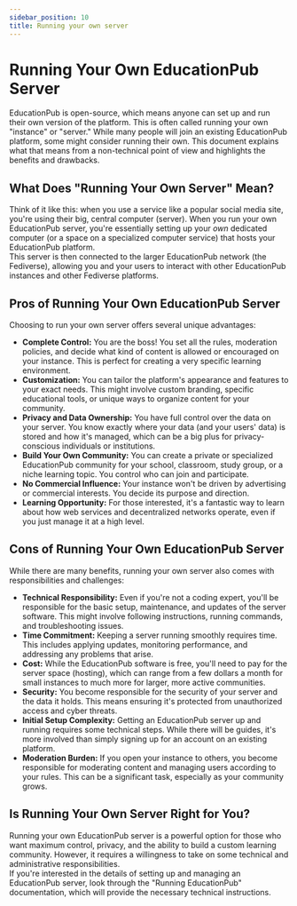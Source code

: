 ```yaml
---
sidebar_position: 10
title: Running your own server
---
```


# **Running Your Own EducationPub Server**

EducationPub is open-source, which means anyone can set up and run their own version of the platform. This is often called running your own "instance" or "server." While many people will join an existing EducationPub platform, some might consider running their own. This document explains what that means from a non-technical point of view and highlights the benefits and drawbacks.

## **What Does "Running Your Own Server" Mean?**

Think of it like this: when you use a service like a popular social media site, you're using their big, central computer (server). When you run your own EducationPub server, you're essentially setting up your *own* dedicated computer (or a space on a specialized computer service) that hosts your EducationPub platform.  
This server is then connected to the larger EducationPub network (the Fediverse), allowing you and your users to interact with other EducationPub instances and other Fediverse platforms.

## **Pros of Running Your Own EducationPub Server**

Choosing to run your own server offers several unique advantages:

* **Complete Control:** You are the boss\! You set all the rules, moderation policies, and decide what kind of content is allowed or encouraged on your instance. This is perfect for creating a very specific learning environment.  
* **Customization:** You can tailor the platform's appearance and features to your exact needs. This might involve custom branding, specific educational tools, or unique ways to organize content for your community.  
* **Privacy and Data Ownership:** You have full control over the data on your server. You know exactly where your data (and your users' data) is stored and how it's managed, which can be a big plus for privacy-conscious individuals or institutions.  
* **Build Your Own Community:** You can create a private or specialized EducationPub community for your school, classroom, study group, or a niche learning topic. You control who can join and participate.  
* **No Commercial Influence:** Your instance won't be driven by advertising or commercial interests. You decide its purpose and direction.  
* **Learning Opportunity:** For those interested, it's a fantastic way to learn about how web services and decentralized networks operate, even if you just manage it at a high level.

## **Cons of Running Your Own EducationPub Server**

While there are many benefits, running your own server also comes with responsibilities and challenges:

* **Technical Responsibility:** Even if you're not a coding expert, you'll be responsible for the basic setup, maintenance, and updates of the server software. This might involve following instructions, running commands, and troubleshooting issues.  
* **Time Commitment:** Keeping a server running smoothly requires time. This includes applying updates, monitoring performance, and addressing any problems that arise.  
* **Cost:** While the EducationPub software is free, you'll need to pay for the server space (hosting), which can range from a few dollars a month for small instances to much more for larger, more active communities.  
* **Security:** You become responsible for the security of your server and the data it holds. This means ensuring it's protected from unauthorized access and cyber threats.  
* **Initial Setup Complexity:** Getting an EducationPub server up and running requires some technical steps. While there will be guides, it's more involved than simply signing up for an account on an existing platform.  
* **Moderation Burden:** If you open your instance to others, you become responsible for moderating content and managing users according to your rules. This can be a significant task, especially as your community grows.

## **Is Running Your Own Server Right for You?**

Running your own EducationPub server is a powerful option for those who want maximum control, privacy, and the ability to build a custom learning community. However, it requires a willingness to take on some technical and administrative responsibilities.  
If you're interested in the details of setting up and managing an EducationPub server, look through the "Running EducationPub" documentation, which will provide the necessary technical instructions.